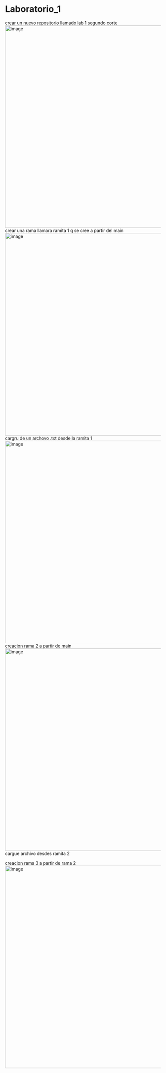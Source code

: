 # Laboratorio_1
crear un nuevo repositorio llamado lab 1 segundo corte 
<img width="1366" height="655" alt="image" src="https://github.com/user-attachments/assets/34241a08-ac7f-4765-9613-bd8c60216993" />
crear una rama llamara ramita 1 q se cree a partir del main
<img width="1366" height="655" alt="image" src="https://github.com/user-attachments/assets/b18f719e-0ecc-4a46-8e79-b508123ce63b" />
cargru de un archovo  .txt desde la ramita 1
<img width="1366" height="655" alt="image" src="https://github.com/user-attachments/assets/7f132cf1-56f7-4872-8664-35ae30192d8a" />
creacion rama 2 a partir de main
<img width="1366" height="655" alt="image" src="https://github.com/user-attachments/assets/7c6e4c9a-e42f-403d-9875-5bb627211a0f" />
cargue archivo desdes ramita 2

creacion rama 3 a partir de rama 2
<img width="1366" height="655" alt="image" src="https://github.com/user-attachments/assets/a7f1c309-e624-4949-9a68-141fd20723c9" />
